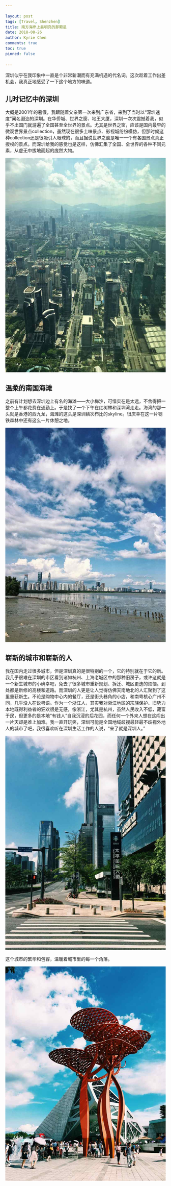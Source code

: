 ```yaml
---

layout: post
tags: [Travel, Shenzhen]
title: 南方海岸上最明亮的那颗星
date: 2018-08-26
author: Kyrie Chen
comments: true
toc: true
pinned: false

---
```


深圳似乎在我印象中一直是个非常新潮而有充满机遇的代名词。这次趁着工作出差机会，我真正地感受了一下这个地方的味道。

## 儿时记忆中的深圳

大概是2001年的暑假，我跟随着父亲第一次来到广东省，来到了当时以“深圳速度”闻名遐迩的深圳。在华侨城、世界之窗、地王大厦，深圳一次次震撼着我，似乎不出国门就游遍了全国甚至全世界的景点。尤其是世界之窗，应该是国内最早的微观世界景点collection，虽然现在很多土味景点、影视城纷纷模仿，但那时候这种collection还是很吸引人眼球的，而且据说世界之窗是唯一一个有各国景点真正授权的景点。而深圳给我的感觉也是这样，仿佛汇集了全国、全世界的各种不同元素，从虚无中拔地而起的庞然大物。

![](https://raw.githubusercontent.com/kakack/kakack.github.io/master/_images/shenzhen1.JPG)


## 温柔的南国海滩

之前有计划想去深圳边上有名的海滩——大小梅沙，可惜实在是太远，不舍得把一整个上午都花费在通勤上。于是找了一个下午在红树林和深圳湾走走。海湾的那一头就是香港的西九龙，海滩的这头是深圳鳞次栉比的skyline。很庆幸在这一片钢铁森林中还有这么一片休憩之地。

![](https://raw.githubusercontent.com/kakack/kakack.github.io/master/_images/shenzhen2.JPG)

## 崭新的城市和崭新的人

我在国内走过很多城市，但是深圳真的是很特别的一个，它的特别就在于它的新。我几乎很难在深圳的市区看到诸如杭州、上海老城区中的那种旧房子，或许这就是一个新生城市的小确幸吧，免去了很多城市重新规划、拆迁、城区更迭的烦恼。到处都是新修的高楼和道路。而深圳的人更是让人觉得仿佛天南地北的人汇聚到了这里重获新生。不论是购物中心内的餐厅，还是街头巷角的小店，和南粤核心广州不同，几乎没人在说粤语。作为一个浙江人，其实我对浙江地区的宗族保护、旧势力本地既得利益者的狂欢很是无感，像浙江，尤其是杭州，虽然人民收入不低，藏富于民，但更多的是本地“有钱人”自我沉浸的后花园，而任何一个外来人想在这闯出一片天却是难上加难。我一直开玩笑，深圳可能是全国地域歧视最轻最不歧视外地人的城市了吧，我很喜欢听在深圳生活工作的人说，“来了就是深圳人。”

![](https://raw.githubusercontent.com/kakack/kakack.github.io/master/_images/shenzhen3.JPG)

这个城市的繁华和包容，温暖着城市里的每一个角落。

![](https://raw.githubusercontent.com/kakack/kakack.github.io/master/_images/shenzhen4.JPG)

